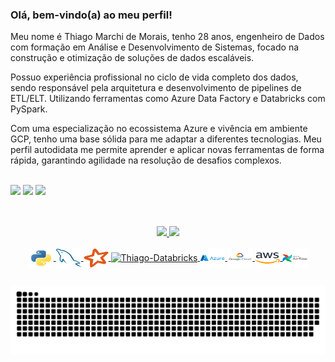 ### Olá, bem-vindo(a) ao meu perfil!

Meu nome é Thiago Marchi de Morais, tenho 28 anos, engenheiro de Dados com formação em Análise e Desenvolvimento de Sistemas, focado na construção e otimização de soluções de dados escaláveis.

Possuo experiência profissional no ciclo de vida completo dos dados, sendo responsável pela arquitetura e desenvolvimento de pipelines de ETL/ELT. Utilizando ferramentas como Azure Data Factory e Databricks com PySpark.

Com uma especialização no ecossistema Azure e vivência em ambiente GCP, tenho uma base sólida para me adaptar a diferentes tecnologias. Meu perfil autodidata me permite aprender e aplicar novas ferramentas de forma rápida, garantindo agilidade na resolução de desafios complexos.

<br>

<div>
  <a href="https://linkedin.com/in/thiago-marchi" target="_blank"><img src="https://img.shields.io/badge/-LinkedIn-%230077B5?style=for-the-badge&logo=linkedin&logoColor=white" target="_blank"></a> 
  <a href = "mailto:thiagomarchi.dev@gmail.com" target="_blank"><img src="https://img.shields.io/badge/Gmail-D14836?style=for-the-badge&logo=gmail&logoColor=white" target="_blank"></a>
  <a href="https://discordapp.com/users/252986251685265408" target="_blank"><img src="https://img.shields.io/badge/Discord-7289DA?style=for-the-badge&logo=discord&logoColor=white" target="_blank"></a> 
</div>

##
<br>

  <div align="center">
  <a href="https://github.com/ThiagoMarchi">
  <img height="160em" src="https://github-readme-stats.vercel.app/api?username=ThiagoMarchi&show_icons=true&theme=tokyonight&include_all_commits=true&count_private=true"/>
  <img height="160em" src="https://github-readme-stats.vercel.app/api/top-langs/?username=ThiagoMarchi&layout=compact&langs_count=7&theme=tokyonight"/>
</div>
  
 <div align="center"><br>
   <img align="center" alt="Thiago-Python" height="30" width="40" src="https://raw.githubusercontent.com/devicons/devicon/master/icons/python/python-original.svg">
   <img align="center" alt="Thiago-MySQL" height="30" width="40" src="https://raw.githubusercontent.com/devicons/devicon/master/icons/mysql/mysql-original.svg">
   <img align="center" alt="Thiago-Spark" height="30" width="40" src="https://raw.githubusercontent.com/devicons/devicon/master/icons/apachespark/apachespark-original.svg">
   <img align="center" alt="Thiago-Databricks" height="30" width="40" src="https://raw.githubusercontent.com/ThiagoMarchi/treinamentogit/refs/heads/main/dbrx-color.svg?token=GHSAT0AAAAAADHRZMHA6ZGXC6KFFIMF5N6A2DZLP2A">
   <img align="center" alt="Thiago-Azure" height="30" width="40" src="https://raw.githubusercontent.com/devicons/devicon/refs/heads/master/icons/azure/azure-original-wordmark.svg">
   <img align="center" alt="Thiago-GCP" height="30" width="40" src="https://github.com/devicons/devicon/blob/master/icons/googlecloud/googlecloud-original-wordmark.svg">
   <img align="center" alt="Thiago-AWS" height="30" width="40" src="https://raw.githubusercontent.com/devicons/devicon/master/icons/amazonwebservices/amazonwebservices-original-wordmark.svg">
   <img align="center" alt="Thiago-Airflow" height="30" width="40" src="https://raw.githubusercontent.com/devicons/devicon/refs/heads/master/icons/apacheairflow/apacheairflow-original-wordmark.svg">
</div>

  ##
  
  ![Snake animation](https://github.com/ThiagoMarchi/ThiagoMarchi/blob/output/github-contribution-grid-snake.svg)
